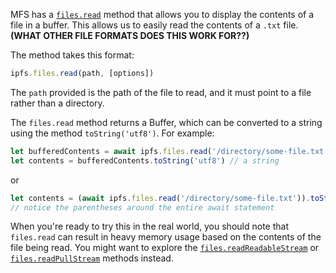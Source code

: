 MFS has a [`files.read`](https://github.com/ipfs/interface-js-ipfs-core/blob/master/SPEC/FILES.md#filesread) method that allows you to display the contents of a file in a buffer. This allows us to easily read the contents of a `.txt` file. **(WHAT OTHER FILE FORMATS DOES THIS WORK FOR??)**

The method takes this format:

```js
ipfs.files.read(path, [options])
```

The `path` provided is the path of the file to read, and it must point to a file rather than a directory.

The `files.read` method returns a Buffer, which can be converted to a string using the method `toString('utf8')`. For example:

```js
let bufferedContents = await ipfs.files.read('/directory/some-file.txt')  // a buffer
let contents = bufferedContents.toString('utf8') // a string
```
or
```js
let contents = (await ipfs.files.read('/directory/some-file.txt')).toString('utf8') // a string
// notice the parentheses around the entire await statement
```

When you're ready to try this in the real world, you should note that `files.read` can result in heavy memory usage based on the contents of the file being read. You might want to explore the [`files.readReadableStream`](https://github.com/ipfs/interface-js-ipfs-core/blob/master/SPEC/FILES.md#filesreadreadablestream) or [`files.readPullStream`](https://github.com/ipfs/interface-js-ipfs-core/blob/master/SPEC/FILES.md#filesreadpullstream) methods instead.

